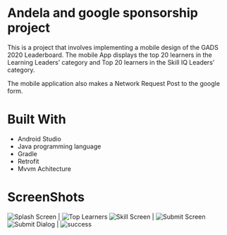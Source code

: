  # Andela and google sponsorship project
 
 This is a project that involves implementing a mobile design of the GADS 2020 Leaderboard.
 The mobile App displays the top 20 learners in the Learning Leaders’ category and Top 20 learners in the Skill IQ Leaders’ category.
 
 The mobile application also makes a Network Request Post to the google form.
 
 # Built With
 * Android Studio
 * Java programming language
 * Gradle
 * Retrofit
 * Mvvm Achitecture

# ScreenShots

![Splash Screen](https://github.com/leomuko/AAD-Practice-Project/blob/master/gadsScreenShots/splashScreen.jpg?raw=true) | ![Top Learners](https://github.com/leomuko/AAD-Practice-Project/blob/master/gadsScreenShots/Learner.jpg?raw=true) 
![Skill Screen](https://github.com/leomuko/AAD-Practice-Project/blob/master/gadsScreenShots/Skill.jpg?raw=true) | ![Submit Screen](https://github.com/leomuko/AAD-Practice-Project/blob/master/gadsScreenShots/submitScreen.jpg?raw=true)
![Submit Dialog](https://github.com/leomuko/AAD-Practice-Project/blob/master/gadsScreenShots/submitDialog.jpg?raw=true) | ![success](https://github.com/leomuko/AAD-Practice-Project/blob/master/gadsScreenShots/successScreen.jpg?raw=true)



 
 
